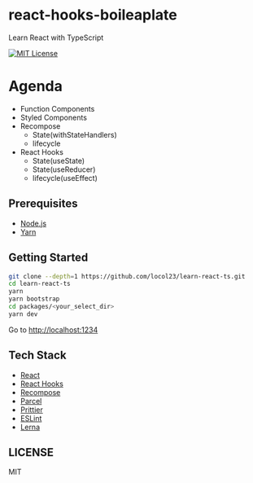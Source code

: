 # react-hooks-boileaplate

Learn React with TypeScript

[![MIT License](http://img.shields.io/badge/license-MIT-blue.svg?style=flat)](LICENSE)

# Agenda
- Function Components
- Styled Components
- Recompose
  - State(withStateHandlers)
  - lifecycle
- React Hooks
  - State(useState)
  - State(useReducer)
  - lifecycle(useEffect)

## Prerequisites

- [Node.js](https://nodejs.org/en/)
- [Yarn](https://yarnpkg.com/en)

## Getting Started

```bash
git clone --depth=1 https://github.com/locol23/learn-react-ts.git
cd learn-react-ts
yarn
yarn bootstrap
cd packages/<your_select_dir>
yarn dev
```

Go to [http://localhost:1234](http://localhost:1234)

## Tech Stack

- [React](https://reactjs.org/)
- [React Hooks](https://reactjs.org/docs/hooks-overview.html)
- [Recompose](https://github.com/acdlite/recompose)
- [Parcel](https://parceljs.org/)
- [Prittier](https://prettier.io/)
- [ESLint](https://eslint.org/)
- [Lerna](https://lernajs.io/)

## LICENSE

MIT
